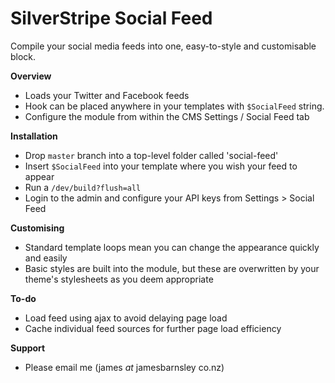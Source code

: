 SilverStripe Social Feed
========================

Compile your social media feeds into one, easy-to-style and customisable block.

**Overview**
- Loads your Twitter and Facebook feeds
- Hook can be placed anywhere in your templates with `$SocialFeed` string.
- Configure the module from within the CMS Settings / Social Feed tab

**Installation**
- Drop `master` branch into a top-level folder called 'social-feed'
- Insert `$SocialFeed` into your template where you wish your feed to appear
- Run a `/dev/build?flush=all`
- Login to the admin and configure your API keys from Settings > Social Feed

**Customising**
- Standard template loops mean you can change the appearance quickly and easily
- Basic styles are built into the module, but these are overwritten by your theme's stylesheets as you deem appropriate

**To-do**
- Load feed using ajax to avoid delaying page load
- Cache individual feed sources for further page load efficiency

**Support**
- Please email me (james _at_ jamesbarnsley co.nz)
